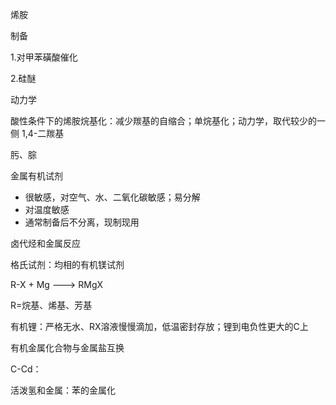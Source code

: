 烯胺

制备

1.对甲苯磺酸催化

2.硅醚

动力学

酸性条件下的烯胺烷基化：减少羰基的自缩合；单烷基化；动力学，取代较少的一侧
1,4-二羰基

肟、腙



金属有机试剂

- 很敏感，对空气、水、二氧化碳敏感；易分解
- 对温度敏感
- 通常制备后不分离，现制现用



卤代烃和金属反应

格氏试剂：均相的有机镁试剂

R-X + Mg ---> RMgX

R=烷基、烯基、芳基

有机锂：严格无水、RX溶液慢慢滴加，低温密封存放；锂到电负性更大的C上

有机金属化合物与金属盐互换

C-Cd：

活泼氢和金属：苯的金属化